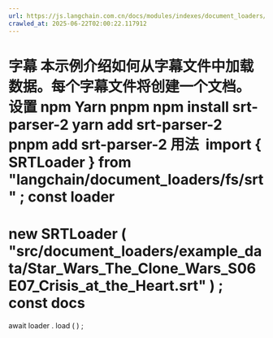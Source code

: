```yaml
---
url: https://js.langchain.com.cn/docs/modules/indexes/document_loaders/examples/file_loaders/subtitles
crawled_at: 2025-06-22T02:00:22.117912
---
```


字幕
本示例介绍如何从字幕文件中加载数据。每个字幕文件将创建一个文档。
设置
​
npm
Yarn
pnpm
npm
install
srt-parser-2
yarn
add
srt-parser-2
pnpm
add
srt-parser-2
用法
​
import
{
SRTLoader
}
from
"langchain/document_loaders/fs/srt"
;
const
loader
=
new
SRTLoader
(
"src/document_loaders/example_data/Star_Wars_The_Clone_Wars_S06E07_Crisis_at_the_Heart.srt"
)
;
const
docs
=
await
loader
.
load
(
)
;